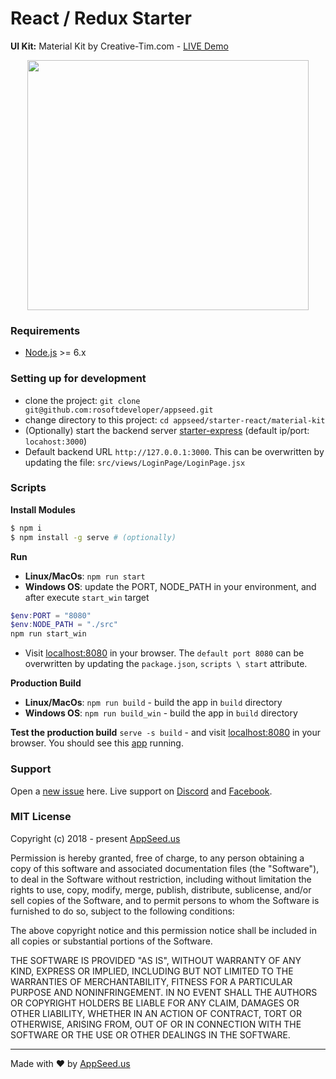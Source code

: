 
React / Redux Starter
====
**UI Kit:** Material Kit by Creative-Tim.com - [LIVE Demo](https://react.appseed.us) 

<p align="center">
  <img width="450" height="400" src="https://appseed.us/static/products/appctmktrtexx1x12/thumbnail-max.png">
</p>

### Requirements
- [Node.js](https://nodejs.org/) >= 6.x

### Setting up for development
* clone the project: `git clone git@github.com:rosoftdeveloper/appseed.git`
* change directory to this project: `cd appseed/starter-react/material-kit`
* (Optionally) start the backend server [starter-express](https://github.com/rosoftdeveloper/appseed/blob/master/starter-express/README.md) (default ip/port: `locahost:3000`)
* Default backend URL `http://127.0.0.1:3000`. This can be overwritten by updating the file: `src/views/LoginPage/LoginPage.jsx`

### Scripts
**Install Modules**
```bash
$ npm i
$ npm install -g serve # (optionally) 
```

**Run**
* **Linux/MacOs**: 
```npm run start```
* **Windows OS**: update the PORT, NODE_PATH in your environment, and after execute `start_win` target
```powershell
$env:PORT = "8080"
$env:NODE_PATH = "./src"
npm run start_win
```
* Visit [localhost:8080](http://localhost:8080) in your browser. The `default port 8080` can be overwritten by updating the `package.json`, `scripts \ start` attribute.

**Production Build**
* **Linux/MacOs**: 
`npm run build` - build the app in `build` directory
* **Windows OS**: 
`npm run build_win` - build the app in `build` directory

**Test the production build**
`serve -s build` - and visit [localhost:8080](http://localhost:8080) in your browser. You should see this [app](https://react.appseed.us) running. 

### Support
Open a [new issue](https://github.com/rosoftdeveloper/appseed/issues/new) here. Live support on [Discord](https://discord.gg/fZC6hup) and [Facebook](https://www.facebook.com/groups/fullstack.apps.generator). 

### MIT License

Copyright (c) 2018 - present [AppSeed.us](https://www.appseed.us/?ref=github) 

Permission is hereby granted, free of charge, to any person obtaining a copy of this software and associated documentation files (the "Software"), to deal in the Software without restriction, including without limitation the rights to use, copy, modify, merge, publish, distribute, sublicense, and/or sell copies of the Software, and to permit persons to whom the Software is furnished to do so, subject to the following conditions:

The above copyright notice and this permission notice shall be included in all copies or substantial portions of the Software.

THE SOFTWARE IS PROVIDED "AS IS", WITHOUT WARRANTY OF ANY KIND, EXPRESS OR IMPLIED, INCLUDING BUT NOT LIMITED TO THE WARRANTIES OF MERCHANTABILITY, FITNESS FOR A PARTICULAR PURPOSE AND NONINFRINGEMENT. IN NO EVENT SHALL THE AUTHORS OR COPYRIGHT HOLDERS BE LIABLE FOR ANY CLAIM, DAMAGES OR OTHER LIABILITY, WHETHER IN AN ACTION OF CONTRACT, TORT OR OTHERWISE, ARISING FROM, OUT OF OR IN CONNECTION WITH THE SOFTWARE OR THE USE OR OTHER DEALINGS IN THE SOFTWARE.

---
Made with ♥ by [AppSeed.us]("https://appseed.us")
